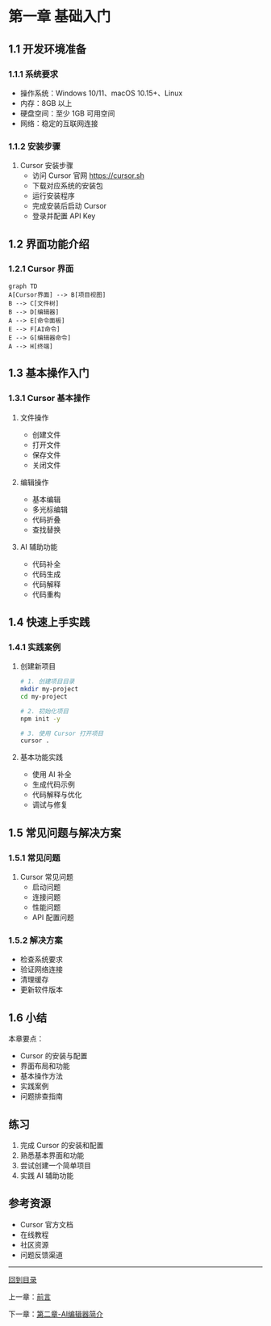 # 第一章 基础入门

## 1.1 开发环境准备

### 1.1.1 系统要求
- 操作系统：Windows 10/11、macOS 10.15+、Linux
- 内存：8GB 以上
- 硬盘空间：至少 1GB 可用空间
- 网络：稳定的互联网连接

### 1.1.2 安装步骤

1. Cursor 安装步骤
   - 访问 Cursor 官网 https://cursor.sh
   - 下载对应系统的安装包
   - 运行安装程序
   - 完成安装后启动 Cursor
   - 登录并配置 API Key

## 1.2 界面功能介绍

### 1.2.1 Cursor 界面

```mermaid
graph TD
A[Cursor界面] --> B[项目视图]
B --> C[文件树]
B --> D[编辑器]
A --> E[命令面板]
E --> F[AI命令]
E --> G[编辑器命令]
A --> H[终端]
```

## 1.3 基本操作入门

### 1.3.1 Cursor 基本操作
1. 文件操作
   - 创建文件
   - 打开文件
   - 保存文件
   - 关闭文件

2. 编辑操作
   - 基本编辑
   - 多光标编辑
   - 代码折叠
   - 查找替换

3. AI 辅助功能
   - 代码补全
   - 代码生成
   - 代码解释
   - 代码重构

## 1.4 快速上手实践

### 1.4.1 实践案例
1. 创建新项目
   ```bash
   # 1. 创建项目目录
   mkdir my-project
   cd my-project
   
   # 2. 初始化项目
   npm init -y
   
   # 3. 使用 Cursor 打开项目
   cursor .
   ```

2. 基本功能实践
   - 使用 AI 补全
   - 生成代码示例
   - 代码解释与优化
   - 调试与修复

## 1.5 常见问题与解决方案

### 1.5.1 常见问题
1. Cursor 常见问题
   - 启动问题
   - 连接问题
   - 性能问题
   - API 配置问题

### 1.5.2 解决方案
- 检查系统要求
- 验证网络连接
- 清理缓存
- 更新软件版本

## 1.6 小结

本章要点：
- Cursor 的安装与配置
- 界面布局和功能
- 基本操作方法
- 实践案例
- 问题排查指南

## 练习
1. 完成 Cursor 的安装和配置
2. 熟悉基本界面和功能
3. 尝试创建一个简单项目
4. 实践 AI 辅助功能

## 参考资源
- Cursor 官方文档
- 在线教程
- 社区资源
- 问题反馈渠道

---
[回到目录](Readme.md)

上一章：[前言](前言.md)

下一章：[第二章-AI编辑器简介](第二章-AI编辑器简介.md)
